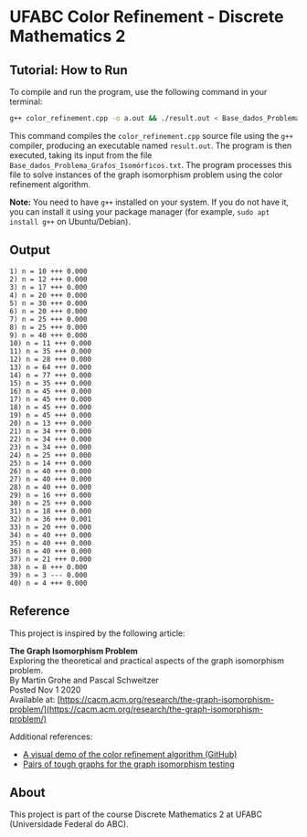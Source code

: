 # UFABC Color Refinement - Discrete Mathematics 2

## Tutorial: How to Run

To compile and run the program, use the following command in your terminal:

```bash
g++ color_refinement.cpp -o a.out && ./result.out < Base_dados_Problema_Grafos_Isomórficos.txt
```

This command compiles the `color_refinement.cpp` source file using the `g++` compiler, producing an executable named `result.out`. The program is then executed, taking its input from the file `Base_dados_Problema_Grafos_Isomórficos.txt`. The program processes this file to solve instances of the graph isomorphism problem using the color refinement algorithm.

**Note:** You need to have `g++` installed on your system. If you do not have it, you can install it using your package manager (for example, `sudo apt install g++` on Ubuntu/Debian).

## Output

```
1) n = 10 +++ 0.000
2) n = 12 +++ 0.000
3) n = 17 +++ 0.000
4) n = 20 +++ 0.000
5) n = 30 +++ 0.000
6) n = 20 +++ 0.000
7) n = 25 +++ 0.000
8) n = 25 +++ 0.000
9) n = 40 +++ 0.000
10) n = 11 +++ 0.000
11) n = 35 +++ 0.000
12) n = 28 +++ 0.000
13) n = 64 +++ 0.000
14) n = 77 +++ 0.000
15) n = 35 +++ 0.000
16) n = 45 +++ 0.000
17) n = 45 +++ 0.000
18) n = 45 +++ 0.000
19) n = 45 +++ 0.000
20) n = 13 +++ 0.000
21) n = 34 +++ 0.000
22) n = 34 +++ 0.000
23) n = 34 +++ 0.000
24) n = 25 +++ 0.000
25) n = 14 +++ 0.000
26) n = 40 +++ 0.000
27) n = 40 +++ 0.000
28) n = 40 +++ 0.000
29) n = 16 +++ 0.000
30) n = 25 +++ 0.000
31) n = 18 +++ 0.000
32) n = 36 +++ 0.001
33) n = 20 +++ 0.000
34) n = 40 +++ 0.000
35) n = 40 +++ 0.000
36) n = 40 +++ 0.000
37) n = 21 +++ 0.000
38) n = 8 +++ 0.000
39) n = 3 --- 0.000
40) n = 4 +++ 0.000
```

## Reference


This project is inspired by the following article:

**The Graph Isomorphism Problem**  
Exploring the theoretical and practical aspects of the graph isomorphism problem.  
By Martin Grohe and Pascal Schweitzer  
Posted Nov 1 2020  
Available at: [https://cacm.acm.org/research/the-graph-isomorphism-problem/](https://cacm.acm.org/research/the-graph-isomorphism-problem/)

Additional references:

- [A visual demo of the color refinement algorithm (GitHub)](https://github.com/holgerdell/color-refinement/tree/master)
- [Pairs of tough graphs for the graph isomorphism testing](https://funkybee.narod.ru/graphs.htm)

## About

This project is part of the course Discrete Mathematics 2 at UFABC (Universidade Federal do ABC).